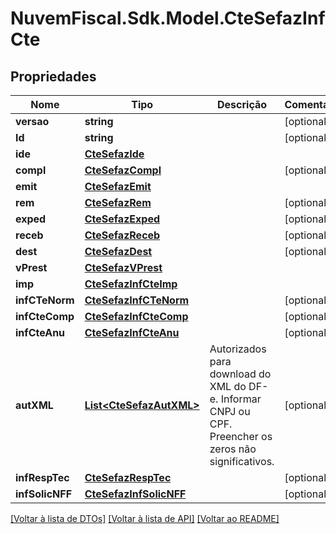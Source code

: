 # NuvemFiscal.Sdk.Model.CteSefazInfCte

## Propriedades

Nome | Tipo | Descrição | Comentários
------------ | ------------- | ------------- | -------------
**versao** | **string** |  | [optional] 
**Id** | **string** |  | [optional] 
**ide** | [**CteSefazIde**](CteSefazIde.md) |  | 
**compl** | [**CteSefazCompl**](CteSefazCompl.md) |  | [optional] 
**emit** | [**CteSefazEmit**](CteSefazEmit.md) |  | 
**rem** | [**CteSefazRem**](CteSefazRem.md) |  | [optional] 
**exped** | [**CteSefazExped**](CteSefazExped.md) |  | [optional] 
**receb** | [**CteSefazReceb**](CteSefazReceb.md) |  | [optional] 
**dest** | [**CteSefazDest**](CteSefazDest.md) |  | [optional] 
**vPrest** | [**CteSefazVPrest**](CteSefazVPrest.md) |  | 
**imp** | [**CteSefazInfCteImp**](CteSefazInfCteImp.md) |  | 
**infCTeNorm** | [**CteSefazInfCTeNorm**](CteSefazInfCTeNorm.md) |  | [optional] 
**infCteComp** | [**CteSefazInfCteComp**](CteSefazInfCteComp.md) |  | [optional] 
**infCteAnu** | [**CteSefazInfCteAnu**](CteSefazInfCteAnu.md) |  | [optional] 
**autXML** | [**List&lt;CteSefazAutXML&gt;**](CteSefazAutXML.md) | Autorizados para download do XML do DF-e.  Informar CNPJ ou CPF. Preencher os zeros não significativos. | [optional] 
**infRespTec** | [**CteSefazRespTec**](CteSefazRespTec.md) |  | [optional] 
**infSolicNFF** | [**CteSefazInfSolicNFF**](CteSefazInfSolicNFF.md) |  | [optional] 

[[Voltar à lista de DTOs]](../README.md#documentation-for-models) [[Voltar à lista de API]](../README.md#documentation-for-api-endpoints) [[Voltar ao README]](../README.md)

